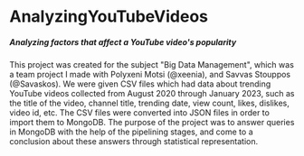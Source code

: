 # AnalyzingYouTubeVideos
##### Analyzing factors that affect a YouTube video's popularity

This project was created for the subject "Big Data Management", which was a team project I made with Polyxeni Motsi (@xeenia), and Savvas Stouppos (@Savaskos). We were given CSV files which had data about trending YouTube videos collected from August 2020 through January 2023, such as the title of the video, channel title, trending date, view count, likes, dislikes, video id, etc. The CSV files were converted into JSON files in order to import them to MongoDB. The purpose of the project was to answer queries in MongoDB with the help of the pipelining stages, and come to a conclusion about these answers through statistical representation.
